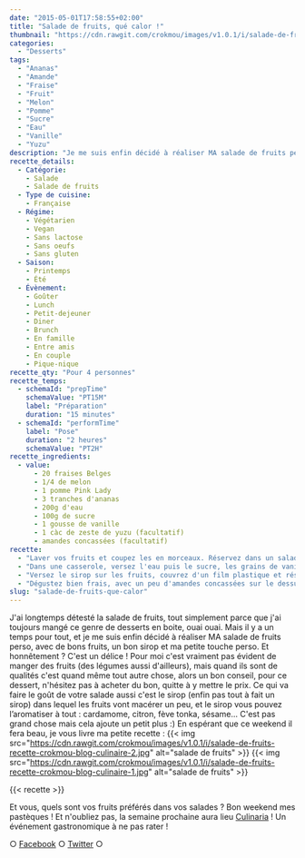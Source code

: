 ```yaml
---
date: "2015-05-01T17:58:55+02:00"
title: "Salade de fruits, qué calor !"
thumbnail: "https://cdn.rawgit.com/crokmou/images/v1.0.1/i/salade-de-fruits-recette-crokmou-blog-culinaire.jpg"
categories:
  - "Desserts"
tags:
  - "Ananas"
  - "Amande"
  - "Fraise"
  - "Fruit"
  - "Melon"
  - "Pomme"
  - "Sucre"
  - "Eau"
  - "Vanille"
  - "Yuzu"
description: "Je me suis enfin décidé à réaliser MA salade de fruits perso, avec de bons fruits, un bon sirop et ma petite touche perso. Et honnêtement ? Un délice !"
recette_details:
  - Catégorie:
    - Salade
    - Salade de fruits
  - Type de cuisine:
    - Française
  - Régime:
    - Végétarien
    - Vegan
    - Sans lactose
    - Sans oeufs
    - Sans gluten
  - Saison:
    - Printemps
    - Été
  - Évènement:
    - Goûter
    - Lunch
    - Petit-dejeuner
    - Diner
    - Brunch
    - En famille
    - Entre amis
    - En couple
    - Pique-nique
recette_qty: "Pour 4 personnes"
recette_temps:
  - schemaId: "prepTime"
    schemaValue: "PT15M"
    label: "Préparation"
    duration: "15 minutes"
  - schemaId: "performTime"
    label: "Pose"
    duration: "2 heures"
    schemaValue: "PT2H"
recette_ingredients:
  - value:
      - 20 fraises Belges
      - 1/4 de melon
      - 1 pomme Pink Lady
      - 3 tranches d'ananas
      - 200g d'eau
      - 100g de sucre
      - 1 gousse de vanille
      - 1 càc de zeste de yuzu (facultatif)
      - amandes concassées (facultatif)
recette:
  - "Laver vos fruits et coupez les en morceaux. Réservez dans un saladier"
  - "Dans une casserole, versez l'eau puis le sucre, les grains de vanille et les zestes de yuzu. Faites bouillir 2/3 minutes"
  - "Versez le sirop sur les fruits, couvrez d'un film plastique et réservez au frigo (lorsque la salade aura légèrement refroidie)"
  - "Dégustez bien frais, avec un peu d'amandes concassées sur le dessus !"
slug: "salade-de-fruits-que-calor"
---
```


J'ai longtemps détesté la salade de fruits, tout simplement parce que j'ai toujours mangé ce genre de desserts en boite, ouai ouai. Mais il y a un temps pour tout, et je me suis enfin décidé à réaliser MA salade de fruits perso, avec de bons fruits, un bon sirop et ma petite touche perso. Et honnêtement ? C'est un délice ! Pour moi c'est vraiment pas évident de manger des fruits (des légumes aussi d'ailleurs), mais quand ils sont de qualités c'est quand même tout autre chose, alors un bon conseil, pour ce dessert, n'hésitez pas à acheter du bon, quitte à y mettre le prix. Ce qui va faire le goût de votre salade aussi c'est le sirop (enfin pas tout à fait un sirop) dans lequel les fruits vont macérer un peu, et le sirop vous pouvez l’aromatiser à tout : cardamome, citron, fève tonka, sésame... C'est pas grand chose mais cela ajoute un petit plus :) En espérant que ce weekend il fera beau, je vous livre ma petite recette : {{< img src="https://cdn.rawgit.com/crokmou/images/v1.0.1/i/salade-de-fruits-recette-crokmou-blog-culinaire-2.jpg" alt="salade de fruits" >}} {{< img src="https://cdn.rawgit.com/crokmou/images/v1.0.1/i/salade-de-fruits-recette-crokmou-blog-culinaire-1.jpg" alt="salade de fruits" >}}

{{< recette >}}

Et vous, quels sont vos fruits préférés dans vos salades ? Bon weekend mes pastèques ! Et n'oubliez pas, la semaine prochaine aura lieu [Culinaria](https://crokmou.com/culinaria-2014-un-sacre-festin/) ! Un événement gastronomique à ne pas rater !

○ [Facebook](https://www.facebook.com/crokmou.blog) ○ [Twitter](https://twitter.com/Crokmou) ○
